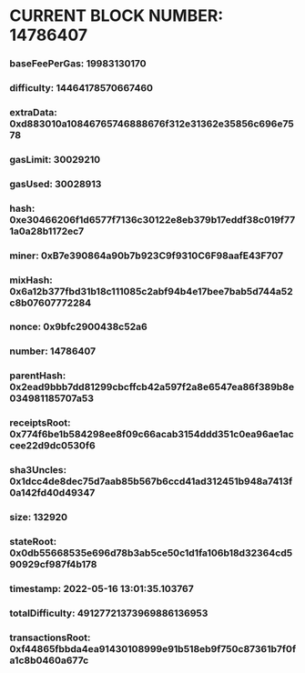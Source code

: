 # CURRENT BLOCK NUMBER: 14786407

### baseFeePerGas: 19983130170
### difficulty: 14464178570667460
### extraData: 0xd883010a10846765746888676f312e31362e35856c696e7578
### gasLimit: 30029210
### gasUsed: 30028913
### hash: 0xe30466206f1d6577f7136c30122e8eb379b17eddf38c019f771a0a28b1172ec7
### miner: 0xB7e390864a90b7b923C9f9310C6F98aafE43F707
### mixHash: 0x6a12b377fbd31b18c111085c2abf94b4e17bee7bab5d744a52c8b07607772284
### nonce: 0x9bfc2900438c52a6
### number: 14786407
### parentHash: 0x2ead9bbb7dd81299cbcffcb42a597f2a8e6547ea86f389b8e034981185707a53
### receiptsRoot: 0x774f6be1b584298ee8f09c66acab3154ddd351c0ea96ae1accee22d9dc0530f6
### sha3Uncles: 0x1dcc4de8dec75d7aab85b567b6ccd41ad312451b948a7413f0a142fd40d49347
### size: 132920
### stateRoot: 0x0db55668535e696d78b3ab5ce50c1d1fa106b18d32364cd590929cf987f4b178
### timestamp: 2022-05-16 13:01:35.103767
### totalDifficulty: 49127721373969886136953
### transactionsRoot: 0xf44865fbbda4ea91430108999e91b518eb9f750c87361b7f0fa1c8b0460a677c
